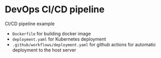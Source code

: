 # DevOps CI/CD pipeline

CI/CD pipeline example

- `Dockerfile` for building docker image
- `deployment.yaml` for Kubernetes deployment
- `.github/workflows/deployment.yaml` for github actions for automatic deployment to the host server

